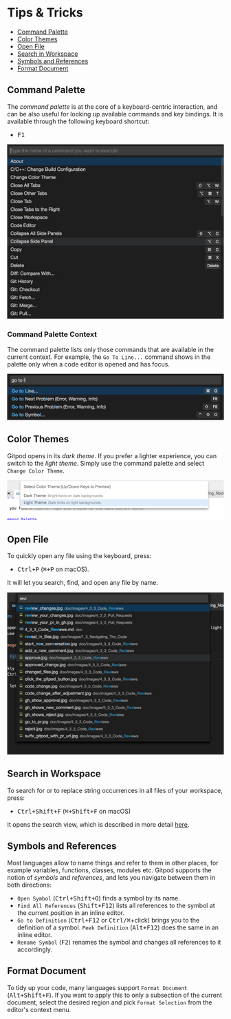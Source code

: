 # Tips & Tricks

  * [Command Palette](#command-palette)
  * [Color Themes](#color-themes)
  * [Open File](#open-file)
  * [Search in Workspace](#search-in-workspace)
  * [Symbols and References](#symbols-and-references)
  * [Format Document](#format-document)

## Command Palette

The _command palette_ is at the core of a keyboard-centric interaction, and can be also useful for
looking up available commands and key bindings. It is available through the following keyboard
shortcut:
  - <kbd>F1</kbd>

![](./images/command_palette.jpg)

### Command Palette Context

The command palette lists only those commands that are available in the current context. For
example, the `Go To Line...` command shows in the palette only when a code editor is opened and has
focus.

![](./images/go_to_line_w_editor.jpg)

## Color Themes

Gitpod opens in its _dark theme_. If you prefer a lighter experience, you can switch to the _light
theme_. Simply use the command palette and select `Change Color Theme`.

![Change Color Theme](./images/light-theme.png)

## Open File

To quickly open any file using the keyboard, press:
  - <kbd>Ctrl+P</kbd> (<kbd>⌘+P</kbd> on macOS).

It will let you search, find, and open any file by name.

![Open File](./images/open-file.png)

## Search in Workspace

To search for or to replace string occurrences in all files of your workspace, press:
  - <kbd>Ctrl+Shift+F</kbd> (<kbd>⌘+Shift+F</kbd> on macOS)

It opens the search view, which is described in more detail [here](56-Search.md).

## Symbols and References

Most languages allow to name things and refer to them in other places, for example variables,
functions, classes, modules etc. Gitpod supports the notion of _symbols_ and _references_, and lets
you navigate between them in both directions:

  - `Open Symbol` (<kbd>Ctrl+Shift+O</kbd>) finds a symbol by its name.
  - `Find All References` (<kbd>Shift+F12</kbd>) lists all references to the symbol at the current
     position in an inline editor.
  - `Go to Definition` (<kbd>Ctrl+F12</kbd> or <kbd>Ctrl/⌘</kbd>+click) brings you to the definition
     of a symbol. `Peek Definition` (<kbd>Alt+F12</kbd>) does the same in an inline editor.
  - `Rename Symbol` (<kbd>F2</kbd>) renames the symbol and changes all references to it accordingly.

## Format Document

To tidy up your code, many languages support `Format Document` (<kbd>Alt+Shift+F</kbd>).
If you want to apply this to only a subsection of the current document, select the desired region
and pick `Format Selection` from the editor's context menu.
